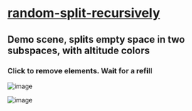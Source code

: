 # [random-split-recursively](https://github.com/UniBreakfast/random-split-recursively)

## Demo scene, splits empty space in two subspaces, with altitude colors

### Click to remove elements. Wait for a refill

![image](https://github.com/user-attachments/assets/9154af66-66df-4545-8b10-a875113f30d5)

![image](https://github.com/user-attachments/assets/5965e410-8873-4c8b-8eed-7a65f7a370d5)
